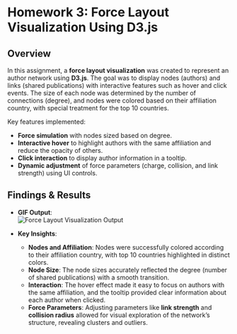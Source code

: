 # Homework 3: Force Layout Visualization Using D3.js

## Overview
In this assignment, a **force layout visualization** was created to represent an author network using **D3.js**. The goal was to display nodes (authors) and links (shared publications) with interactive features such as hover and click events. The size of each node was determined by the number of connections (degree), and nodes were colored based on their affiliation country, with special treatment for the top 10 countries.

Key features implemented:
- **Force simulation** with nodes sized based on degree.
- **Interactive hover** to highlight authors with the same affiliation and reduce the opacity of others.
- **Click interaction** to display author information in a tooltip.
- **Dynamic adjustment** of force parameters (charge, collision, and link strength) using UI controls.

## Findings & Results
- **GIF Output**:  
![Force Layout Visualization Output](https://github.com/yashikapatil27/CIS568-Data-Visualization/blob/main/Major%20Assignment-3/MA3-gif.gif)

- **Key Insights**:
  - **Nodes and Affiliation**: Nodes were successfully colored according to their affiliation country, with top 10 countries highlighted in distinct colors.
  - **Node Size**: The node sizes accurately reflected the degree (number of shared publications) with a smooth transition.
  - **Interaction**: The hover effect made it easy to focus on authors with the same affiliation, and the tooltip provided clear information about each author when clicked.
  - **Force Parameters**: Adjusting parameters like **link strength** and **collision radius** allowed for visual exploration of the network’s structure, revealing clusters and outliers.
